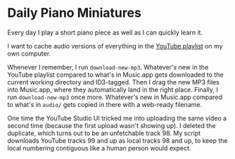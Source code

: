 # Daily Piano Miniatures

Every day I play a short piano piece as well as I can quickly learn it.

I want to cache audio versions of everything in the [YouTube playlist](https://youtube.com/playlist?list=PLkuryjnRFclQJqoIVpk9W9-eIRswejo-R) on my own computer.

Whenever I remember, I run `download-new-mp3`. Whatever's new in the YouTube playlist compared to what's in Music.app gets downloaded to the current working directory and ID3-tagged. Then I drag the new MP3 files into Music.app, where they automatically land in the right place. Finally, I run `download-new-mp3` once more. Whatever's new in Music.app compared to what's in `audio/` gets copied in there with a web-ready filename.

One time the YouTube Studio UI tricked me into uploading the same video a second time (because the first upload wasn't showing up). I deleted the duplicate, which turns out to be an unfetchable track 98. My script downloads YouTube tracks 99 and up as local tracks 98 and up, to keep the local numbering contiguous like a human person would expect.
